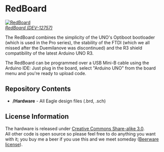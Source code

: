 RedBoard
============================

[![RedBoard](https://cdn.sparkfun.com//assets/parts/9/5/1/8/12757-01.jpg)  
*RedBoard (DEV-12757)*](https://www.sparkfun.com/products/12757)

The RedBoard combines the simplicity of the UNO's Optiboot bootloader (which is used in the Pro series), the stability of the FTDI (which we all missed after the Duemilanove was discontinued) and the R3 shield compatibility of the latest Arduino UNO R3.

The RedBoard can be programmed over a USB Mini-B cable using the Arduino IDE: Just plug in the board, select "Arduino UNO" from the board menu and you're ready to upload code.

Repository Contents
-------------------
* **/Hardware** - All Eagle design files (.brd, .sch)


License Information
-------------------
The hardware is released under [Creative Commons Share-alike 3.0](http://creativecommons.org/licenses/by-sa/3.0/).  
All other code is open source so please feel free to do anything you want with it; you buy me a beer if you use this and we meet someday ([Beerware license](http://en.wikipedia.org/wiki/Beerware)).

